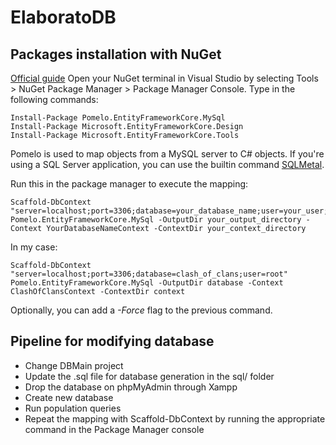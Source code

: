 # ElaboratoDB

## Packages installation with NuGet
[Official guide](https://www.nuget.org/packages/EntityFramework/)
Open your NuGet terminal in Visual Studio by selecting Tools > NuGet Package Manager > Package Manager Console.
Type in the following commands:
```
Install-Package Pomelo.EntityFrameworkCore.MySql
Install-Package Microsoft.EntityFrameworkCore.Design
Install-Package Microsoft.EntityFrameworkCore.Tools
```

Pomelo is used to map objects from a MySQL server to C# objects. If you're using a SQL Server application, you can use the builtin command [SQLMetal](https://learn.microsoft.com/it-it/dotnet/framework/tools/sqlmetal-exe-code-generation-tool).

Run this in the package manager to execute the mapping:
```
Scaffold-DbContext "server=localhost;port=3306;database=your_database_name;user=your_user;password=yourpassword" Pomelo.EntityFrameworkCore.MySql -OutputDir your_output_directory -Context YourDatabaseNameContext -ContextDir your_context_directory
```

In my case:
```
Scaffold-DbContext "server=localhost;port=3306;database=clash_of_clans;user=root" Pomelo.EntityFrameworkCore.MySql -OutputDir database -Context ClashOfClansContext -ContextDir context
```
Optionally, you can add a *-Force* flag to the previous command.

## Pipeline for modifying database
- Change DBMain project
- Update the .sql file for database generation in the sql/ folder
- Drop the database on phpMyAdmin through Xampp
- Create new database
- Run population queries
- Repeat the mapping with Scaffold-DbContext by running the appropriate command in the Package Manager console